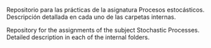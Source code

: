 Repositorio para las prácticas de la asignatura Procesos estocásticos. Descripción detallada en cada uno de las carpetas internas.

Repository for the assignments of the subject Stochastic Processes. Detailed description in each of the internal folders.
